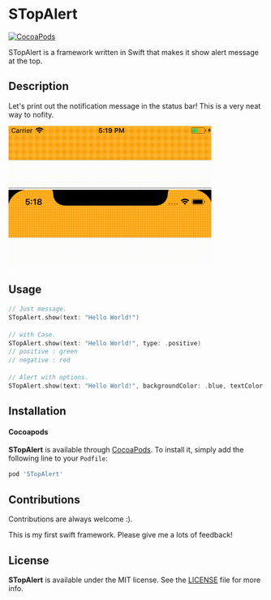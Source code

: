STopAlert
============
[![CocoaPods](https://img.shields.io/cocoapods/v/STopAlert.svg)](https://github.com/Seonift/STopAlert)

STopAlert is a framework written in Swift that makes it show alert message at the top.

## Description

Let's print out the notification message in the status bar! This is a very neat way to nofity.

<img src="/stop.gif" width=400/>
<img src="/stopx.gif" width=400/>

## Usage

```swift
// Just message.
STopAlert.show(text: "Hello World!")

// with Case.
STopAlert.show(text: "Hello World!", type: .positive)
// positive : green
// negative : red

// Alert with options.
STopAlert.show(text: "Hello World!", backgroundColor: .blue, textColor: .darkGray, duration: 2.0, animationDuration: 0.25)
```

## Installation
#### Cocoapods
**STopAlert** is available through [CocoaPods](http://blog.cocoapods.org/Pod-Authors-Guide-to-CocoaPods-Frameworks/). To install it, simply add the following line to your `Podfile`:

```ruby
pod 'STopAlert'
```

## Contributions

Contributions are always welcome :).

This is my first swift framework. Please give me a lots of feedback!

## License
**STopAlert** is available under the MIT license. See the [LICENSE](https://github.com/Seonift/STopAlert/blob/master/LICENSE) file for more info.
